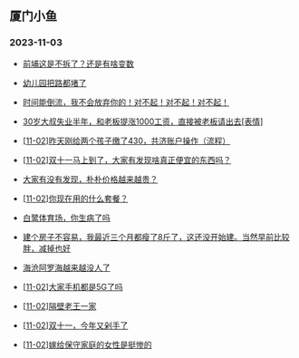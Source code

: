 ## 厦门小鱼 
### 2023-11-03

+ [前埔这是不拆了？还是有啥变数](http://bbs.xmfish.com/read-htm-tid-18099042.html)

+ [幼儿园把路都堵了](http://bbs.xmfish.com/read-htm-tid-18098856.html)

+ [时间能倒流，我不会放弃你的！对不起！对不起！对不起！](http://bbs.xmfish.com/read-htm-tid-18098904.html)

+ [30岁大叔失业半年，和老板提涨1000工资，直接被老板请出去[表情]](http://bbs.xmfish.com/read-htm-tid-18099041.html)

+ [[11-02]昨天刚给两个孩子缴了430，共济账户操作（流程）](http://bbs.xmfish.com/read-htm-tid-18098929.html)

+ [[11-02]双十一马上到了，大家有发现啥真正便宜的东西吗？](http://bbs.xmfish.com/read-htm-tid-18098879.html)

+ [大家有没有发现，朴朴价格越来越贵？](http://bbs.xmfish.com/read-htm-tid-18099109.html)

+ [[11-02]你现在用的什么套餐？](http://bbs.xmfish.com/read-htm-tid-18098882.html)

+ [白鹭体育场，你生病了吗](http://bbs.xmfish.com/read-htm-tid-18099080.html)

+ [建个房子不容易，我最近三个月都瘦了8斤了，这还没开始建。当然早前比较胖，减掉也好](http://bbs.xmfish.com/read-htm-tid-18098845.html)

+ [海沧阿罗海越来越没人了](http://bbs.xmfish.com/read-htm-tid-18099144.html)

+ [[11-02]大家手机都是5G了吗](http://bbs.xmfish.com/read-htm-tid-18098913.html)

+ [[11-02]隔壁老王一家](http://bbs.xmfish.com/read-htm-tid-18098919.html)

+ [[11-02]双十一，今年又剁手了](http://bbs.xmfish.com/read-htm-tid-18099204.html)

+ [[11-02]嫁给保守家庭的女性是挺惨的](http://bbs.xmfish.com/read-htm-tid-18099255.html)


